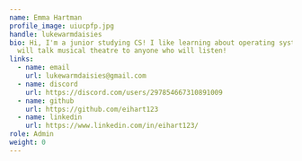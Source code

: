 ```yaml
---
name: Emma Hartman
profile_image: uiucpfp.jpg
handle: lukewarmdaisies
bio: Hi, I'm a junior studying CS! I like learning about operating systems and
  will talk musical theatre to anyone who will listen!
links:
  - name: email
    url: lukewarmdaisies@gmail.com
  - name: discord
    url: https://discord.com/users/297854667310891009
  - name: github
    url: https://github.com/eihart123
  - name: linkedin
    url: https://www.linkedin.com/in/eihart123/
role: Admin
weight: 0
---
```

